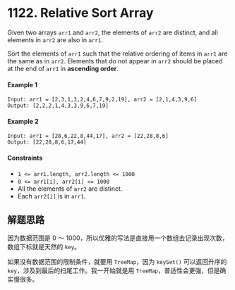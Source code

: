 # 1122. Relative Sort Array

Given two arrays `arr1` and `arr2`, the elements of `arr2` are distinct, and all elements in `arr2` are also in `arr1`.

Sort the elements of `arr1` such that the relative ordering of items in `arr1` are the same as in `arr2`. Elements that do not appear in `arr2` should be placed at the end of `arr1` in **ascending order**.

#### Example 1

```
Input: arr1 = [2,3,1,3,2,4,6,7,9,2,19], arr2 = [2,1,4,3,9,6]
Output: [2,2,2,1,4,3,3,9,6,7,19]
```

#### Example 2

```
Input: arr1 = [28,6,22,8,44,17], arr2 = [22,28,8,6]
Output: [22,28,8,6,17,44]
```

#### Constraints

+ `1 <= arr1.length, arr2.length <= 1000`
+ `0 <= arr1[i], arr2[i] <= 1000`
+ All the elements of `arr2` are distinct.
+ Each `arr2[i]` is in `arr1`.

## 解题思路

因为数据范围是 0 ～ 1000，所以优雅的写法是直接用一个数组去记录出现次数，数组下标就是天然的 `key`。

如果没有数据范围的限制条件，就要用 `TreeMap`，因为 `keySet()` 可以返回升序的 `key`，涉及到最后的扫尾工作。我一开始就是用 `TreeMap`，普适性会更强，但是确实慢很多。
